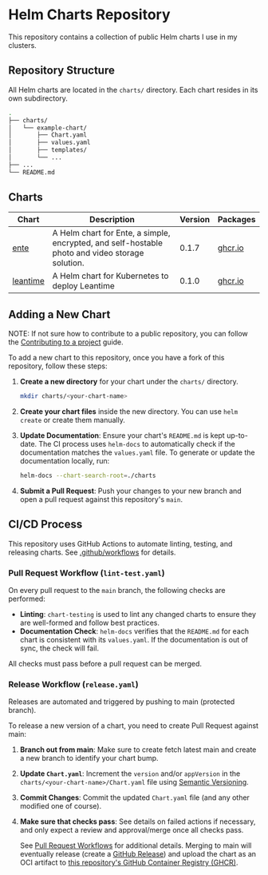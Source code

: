# Helm Charts Repository

This repository contains a collection of public Helm charts I use in my clusters.

## Repository Structure

All Helm charts are located in the `charts/` directory. Each chart resides in its own subdirectory.

```sh
.
├── charts/
│   └── example-chart/
│       ├── Chart.yaml
│       ├── values.yaml
│       ├── templates/
│       └── ...
├── ...
└── README.md
```

## Charts

<!-- CHARTS_TABLE_START -->
| Chart | Description | Version | Packages |
|-------|-------------|---------|----------|
| [ente](charts/ente/README.md) | A Helm chart for Ente, a simple, encrypted, and self-hostable photo and video storage solution. | 0.1.7 | [ghcr.io](https://github.com/users/ocraviotto/packages/container/package/charts%2Fente) |
| [leantime](charts/leantime/README.md) | A Helm chart for Kubernetes to deploy Leantime | 0.1.0 | [ghcr.io](https://github.com/users/ocraviotto/packages/container/package/charts%2Fleantime) |
<!-- CHARTS_TABLE_END -->

## Adding a New Chart

NOTE: If not sure how to contribute to a public repository, you can follow the [Contributing to a project](https://docs.github.com/en/get-started/exploring-projects-on-github/contributing-to-a-project) guide.

To add a new chart to this repository, once you have a fork of this repository, follow these steps:

1. **Create a new directory** for your chart under the `charts/` directory.

    ```sh
    mkdir charts/<your-chart-name>
    ```

2. **Create your chart files** inside the new directory. You can use `helm create` or create them manually.

3. **Update Documentation**: Ensure your chart's `README.md` is kept up-to-date. The CI process uses `helm-docs` to automatically check if the documentation matches the `values.yaml` file. To generate or update the documentation locally, run:

    ```sh
    helm-docs --chart-search-root=./charts
    ```

4. **Submit a Pull Request**: Push your changes to your new branch and open a pull request against this repository's `main`.

## CI/CD Process

This repository uses GitHub Actions to automate linting, testing, and releasing charts.
See [.github/workflows](.github/workflows) for details.

### Pull Request Workflow (`lint-test.yaml`)

On every pull request to the `main` branch, the following checks are performed:

- **Linting**: `chart-testing` is used to lint any changed charts to ensure they are well-formed and follow best practices.
- **Documentation Check**: `helm-docs` verifies that the `README.md` for each chart is consistent with its `values.yaml`. If the documentation is out of sync, the check will fail.

All checks must pass before a pull request can be merged.

### Release Workflow (`release.yaml`)

Releases are automated and triggered by pushing to main (protected branch).

To release a new version of a chart, you need to create Pull Request against main:

1. **Branch out from main**: Make sure to create fetch latest main and create a new branch to identify your chart bump.

2. **Update `Chart.yaml`**: Increment the `version` and/or `appVersion` in the `charts/<your-chart-name>/Chart.yaml` file using [Semantic Versioning](https://semver.org/).

3. **Commit Changes**: Commit the updated `Chart.yaml` file (and any other modified one of course).

4. **Make sure that checks pass**: See details on failed actions if necessary, and only expect a review and approval/merge once all checks pass.

    See [Pull Request Workflows](#pull-request-workflow-lint-testyaml) for additional details.
    Merging to main will eventually release (create a [GitHub Release](https://docs.github.com/en/repositories/releasing-projects-on-github/about-releases)) and upload the chart as an OCI artifact to [this repository's GitHub Container Registry (GHCR)](https://github.com/ocraviotto?tab=packages&repo_name=helm-charts).
